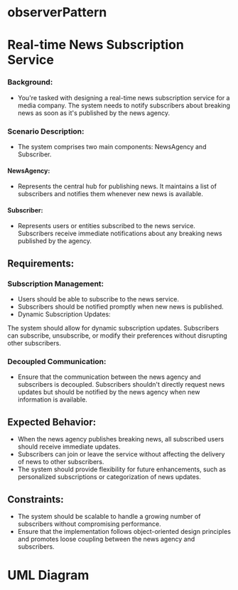 # **observerPattern**
# Real-time News Subscription Service

### Background: 
* You're tasked with designing a real-time news subscription service for a media company. The system needs to notify subscribers about breaking news as soon as it's published by the news agency.

### Scenario Description: 
* The system comprises two main components: NewsAgency and Subscriber.

#### NewsAgency: 
* Represents the central hub for publishing news. It maintains a list of subscribers and notifies them whenever new news is available.

#### Subscriber: 
* Represents users or entities subscribed to the news service. Subscribers receive immediate notifications about any breaking news published by the agency.

## Requirements:

### Subscription Management:

* Users should be able to subscribe to the news service.
* Subscribers should be notified promptly when new news is published.
* Dynamic Subscription Updates:

The system should allow for dynamic subscription updates. Subscribers can subscribe, unsubscribe, or modify their preferences without disrupting other subscribers.

### Decoupled Communication:

* Ensure that the communication between the news agency and subscribers is decoupled. Subscribers shouldn't directly request news updates but should be notified by the news agency when new information is available.

## Expected Behavior:

* When the news agency publishes breaking news, all subscribed users should receive immediate updates.
* Subscribers can join or leave the service without affecting the delivery of news to other subscribers.
* The system should provide flexibility for future enhancements, such as personalized subscriptions or categorization of news updates.

## Constraints:

* The system should be scalable to handle a growing number of subscribers without compromising performance.
* Ensure that the implementation follows object-oriented design principles and promotes loose coupling between the news agency and subscribers.

# UML Diagram


